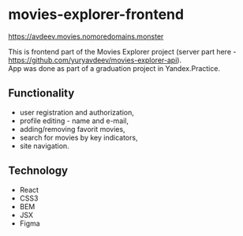 # movies-explorer-frontend     

https://avdeev.movies.nomoredomains.monster    

This is frontend part of the Movies Explorer project (server part here - https://github.com/yuryavdeev/movies-explorer-api).    
App was done as part of a graduation project in Yandex.Practice.    

## Functionality    
- user registration and authorization,    
- profile editing - name and e-mail,    
- adding/removing favorit movies,    
- search for movies by key indicators,    
- site navigation.

## Technology            
- React    
- CSS3    
- BEM    
- JSX    
- Figma